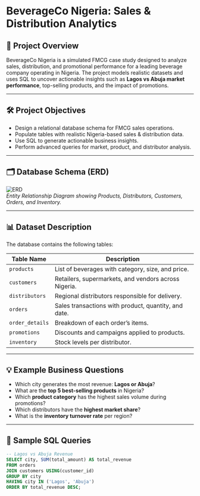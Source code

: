 # BeverageCo Nigeria: Sales & Distribution Analytics

## 📌 Project Overview
BeverageCo Nigeria is a simulated FMCG case study designed to analyze sales, distribution, and promotional performance for a leading beverage company operating in Nigeria. The project models realistic datasets and uses SQL to uncover actionable insights such as **Lagos vs Abuja market performance**, top-selling products, and the impact of promotions.

---

## 🛠️ Project Objectives
- Design a relational database schema for FMCG sales operations.
- Populate tables with realistic Nigeria-based sales & distribution data.
- Use SQL to generate actionable business insights.
- Perform advanced queries for market, product, and distributor analysis.

---

## 🗂️ Database Schema (ERD)
![ERD](./images/beverageco-erd.png)  
*Entity Relationship Diagram showing Products, Distributors, Customers, Orders, and Inventory.*

---

## 📊 Dataset Description
The database contains the following tables:

| Table Name       | Description |
|------------------|-------------|
| `products`       | List of beverages with category, size, and price. |
| `customers`      | Retailers, supermarkets, and vendors across Nigeria. |
| `distributors`   | Regional distributors responsible for delivery. |
| `orders`         | Sales transactions with product, quantity, and date. |
| `order_details`  | Breakdown of each order’s items. |
| `promotions`     | Discounts and campaigns applied to products. |
| `inventory`      | Stock levels per distributor. |

---

## 💡 Example Business Questions
- Which city generates the most revenue: **Lagos or Abuja**?
- What are the **top 5 best-selling products** in Nigeria?
- Which **product category** has the highest sales volume during promotions?
- Which distributors have the **highest market share**?
- What is the **inventory turnover rate** per region?

---

## 🧮 Sample SQL Queries
```sql
-- Lagos vs Abuja Revenue
SELECT city, SUM(total_amount) AS total_revenue
FROM orders
JOIN customers USING(customer_id)
GROUP BY city
HAVING city IN ('Lagos', 'Abuja')
ORDER BY total_revenue DESC;
